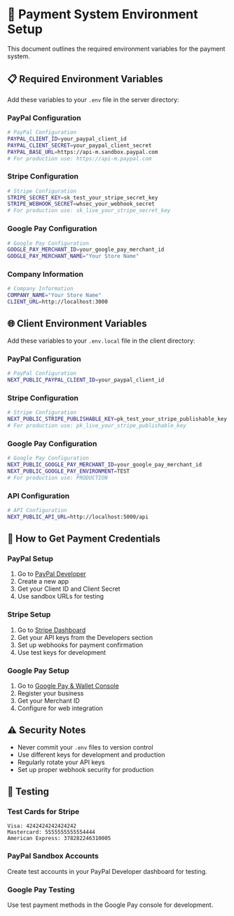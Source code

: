 # 🔧 Payment System Environment Setup

This document outlines the required environment variables for the payment system.

## 📋 Required Environment Variables

Add these variables to your `.env` file in the server directory:

### PayPal Configuration

```bash
# PayPal Configuration
PAYPAL_CLIENT_ID=your_paypal_client_id
PAYPAL_CLIENT_SECRET=your_paypal_client_secret
PAYPAL_BASE_URL=https://api-m.sandbox.paypal.com
# For production use: https://api-m.paypal.com
```

### Stripe Configuration

```bash
# Stripe Configuration
STRIPE_SECRET_KEY=sk_test_your_stripe_secret_key
STRIPE_WEBHOOK_SECRET=whsec_your_webhook_secret
# For production use: sk_live_your_stripe_secret_key
```

### Google Pay Configuration

```bash
# Google Pay Configuration
GOOGLE_PAY_MERCHANT_ID=your_google_pay_merchant_id
GOOGLE_PAY_MERCHANT_NAME="Your Store Name"
```

### Company Information

```bash
# Company Information
COMPANY_NAME="Your Store Name"
CLIENT_URL=http://localhost:3000
```

## 🌐 Client Environment Variables

Add these variables to your `.env.local` file in the client directory:

### PayPal Configuration

```bash
# PayPal Configuration
NEXT_PUBLIC_PAYPAL_CLIENT_ID=your_paypal_client_id
```

### Stripe Configuration

```bash
# Stripe Configuration
NEXT_PUBLIC_STRIPE_PUBLISHABLE_KEY=pk_test_your_stripe_publishable_key
# For production use: pk_live_your_stripe_publishable_key
```

### Google Pay Configuration

```bash
# Google Pay Configuration
NEXT_PUBLIC_GOOGLE_PAY_MERCHANT_ID=your_google_pay_merchant_id
NEXT_PUBLIC_GOOGLE_PAY_ENVIRONMENT=TEST
# For production use: PRODUCTION
```

### API Configuration

```bash
# API Configuration
NEXT_PUBLIC_API_URL=http://localhost:5000/api
```

## 🔐 How to Get Payment Credentials

### PayPal Setup

1. Go to [PayPal Developer](https://developer.paypal.com/)
2. Create a new app
3. Get your Client ID and Client Secret
4. Use sandbox URLs for testing

### Stripe Setup

1. Go to [Stripe Dashboard](https://dashboard.stripe.com/)
2. Get your API keys from the Developers section
3. Set up webhooks for payment confirmation
4. Use test keys for development

### Google Pay Setup

1. Go to [Google Pay & Wallet Console](https://pay.google.com/business/console/)
2. Register your business
3. Get your Merchant ID
4. Configure for web integration

## ⚠️ Security Notes

- Never commit your `.env` files to version control
- Use different keys for development and production
- Regularly rotate your API keys
- Set up proper webhook security for production

## 🚀 Testing

### Test Cards for Stripe

```
Visa: 4242424242424242
Mastercard: 5555555555554444
American Express: 378282246310005
```

### PayPal Sandbox Accounts

Create test accounts in your PayPal Developer dashboard for testing.

### Google Pay Testing

Use test payment methods in the Google Pay console for development.
